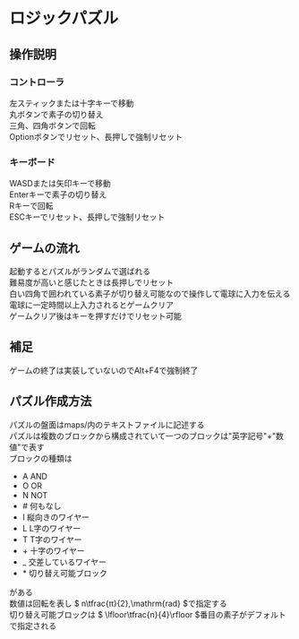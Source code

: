 # ロジックパズル
## 操作説明
### コントローラ
左スティックまたは十字キーで移動  
丸ボタンで素子の切り替え  
三角、四角ボタンで回転  
Optionボタンでリセット、長押しで強制リセット  
### キーボード
WASDまたは矢印キーで移動  
Enterキーで素子の切り替え  
Rキーで回転  
ESCキーでリセット、長押しで強制リセット  
## ゲームの流れ
起動するとパズルがランダムで選ばれる  
難易度が高いと感じたときは長押しでリセット  
白い四角で囲われている素子が切り替え可能なので操作して電球に入力を伝える  
電球に一定時間以上入力されるとゲームクリア  
ゲームクリア後はキーを押すだけでリセット可能  
## 補足
ゲームの終了は実装していないのでAlt+F4で強制終了
## パズル作成方法
パズルの盤面はmaps/内のテキストファイルに記述する  
パズルは複数のブロックから構成されていて一つのブロックは"英字記号"+"数値"で表す  
ブロックの種類は  
- A AND
- O OR
- N NOT
- \# 何もなし
- I 縦向きのワイヤー
- L L字のワイヤー
- T T字のワイヤー
- \+ 十字のワイヤー
- _ 交差しているワイヤー
- \* 切り替え可能ブロック  

がある  
数値は回転を表し $ n\tfrac{π}{2}\,\mathrm{rad} $で指定する  
切り替え可能ブロックは $ \lfloor\tfrac{n}{4}\rfloor $番目の素子がデフォルトで指定される